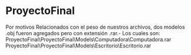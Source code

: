 # ProyectoFinal

Por motivos Relacionados con el peso de nuestros archivos, dos modelos .obj fueron agregados pero con extensión .rar.-
Los cuales son:
ProyectoFinal\ProyectoFinal\Models\Computadora\Computadora.rar
ProyectoFinal\ProyectoFinal\Models\Escritorio\Escritorio.rar
